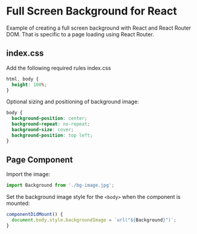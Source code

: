 # Full Screen Background for React
Example of creating a full screen background with React and React Router DOM. That is specific
to a page loading using React Router.

## index.css
Add the following required rules index.css
```css
html, body {
  height: 100%;
}
```

Optional sizing and positioning of background image:
```css
body {
  background-position: center;
  background-repeat: no-repeat;
  background-size: cover;
  background-position: top left;
}
```

## Page Component

Import the image:
```javascript
import Background from './bg-image.jpg';
```

Set the background image style for the `<body>` when the component is mounted:
```jsx
componentDidMount() {
  document.body.style.backgroundImage = `url("${Background}")`;
}
```
